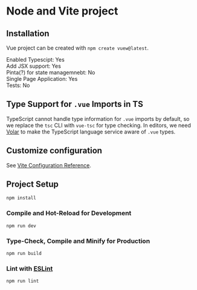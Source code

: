 # Node and Vite project


## Installation

Vue project can be created with ``npm create vuew@latest``.  

Enabled Typescipt: Yes  
Add JSX support: Yes  
Pinta(?) for state managemnebt: No  
Single Page Application: Yes  
Tests: No  

## Type Support for `.vue` Imports in TS

TypeScript cannot handle type information for `.vue` imports by default, so we replace the `tsc` CLI with `vue-tsc` for type checking. In editors, we need [Volar](https://marketplace.visualstudio.com/items?itemName=Vue.volar) to make the TypeScript language service aware of `.vue` types.

## Customize configuration

See [Vite Configuration Reference](https://vite.dev/config/).

## Project Setup

``npm install``

### Compile and Hot-Reload for Development

``npm run dev``

### Type-Check, Compile and Minify for Production

``npm run build``

### Lint with [ESLint](https://eslint.org/)

``npm run lint``
